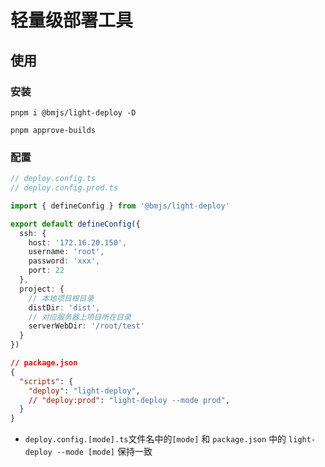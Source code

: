 # 轻量级部署工具

## 使用

### 安装
```shell
pnpm i @bmjs/light-deploy -D

pnpm approve-builds
```

### 配置
```ts
// deploy.config.ts
// deploy.config.prod.ts

import { defineConfig } from '@bmjs/light-deploy'

export default defineConfig({
  ssh: {
    host: '172.16.20.150',
    username: 'root',
    password: 'xxx',
    port: 22
  },
  project: {
    // 本地项目根目录
    distDir: 'dist',
    // 对应服务器上项目所在目录
    serverWebDir: '/root/test'
  }
})
```

```json
// package.json
{
  "scripts": {
    "deploy": "light-deploy",
    // "deploy:prod": "light-deploy --mode prod",
  }
}

```

- `deploy.config.[mode].ts`文件名中的`[mode]` 和 `package.json` 中的 `light-deploy --mode [mode]` 保持一致